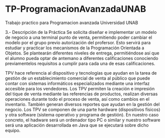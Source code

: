# TP-ProgramacionAvanzadaUNAB
Trabajo practico para Programacion avanzada Universidad UNAB

3.- Descripción de la Práctica
Se solicita diseñar e implementar un modelo de negocio a una terminal punto de venta, 
permitiendo poder cambiar el modelo por el grupo previo autorización del profersor. Esto servirá 
para estudiar y practicar los mecanismos de la Programación Orientada a Objetos. Se plantearán
diferentes niveles de entrega, permitiéndose así que el alumno pueda optar de antemano a
diferentes calificaciones conociendo previamentelos requisitos a cumplir para cada una de
esas calificaciones.

TPV hace referencia al dispositivo y tecnologías que ayudan en la tarea de gestión de un
establecimiento comercial de venta al público que puede contar con sistemas informáticos
especializados mediante una interfaz accesible para los vendedores.
Los TPV permiten la creación e impresión del tique de venta mediante las referencias de
productos, realizan diversas operaciones durante todo el proceso de venta, así como cambios en
el inventario. También generan diversos reportes que ayudan en la gestión del negocio. Los TPV
se componen de una parte hardware (dispositivos físicos) y otra software (sistema operativo y
programa de gestión).
En nuestro caso concreto, el hadware será un ordenador tipo PC o similar y nuestro
software será una aplicación desarrollada en Java que se ejecutará sobre dicho equipo.
